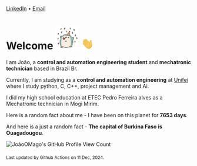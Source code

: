 [LinkedIn](https://www.linkedin.com/in/joão-pedro-gozzoli-b95641301/) &bull;
[Email](joaopedrogozzoli@gmail.com)

# Welcome <img src="happy.gif" height="64px" /> <img src="wave.gif" height="32px" />

I am João, a  **control and automation engineering student** and **mechatronic technician** based in Brazil Br.

Currently, I am studying as a **control and automation engineering** at [Unifei](https://unifei.edu.br) where I study python, C, C++, project management and Ai.

I did my high school education at ETEC Pedro Ferreira alves as a Mechatronic technician in Mogi Mirim.

Here is a random fact about me - I have been on this planet for **7653 days**.

And here is a just a random fact -  **The capital of Burkina Faso is Ouagadougou**.

![JoãoOMago's GitHub Profile View Count](https://komarev.com/ghpvc/?username=JoaoOMago)

<sub>Last updated by Github Actions on 11 Dec, 2024.</sub>
